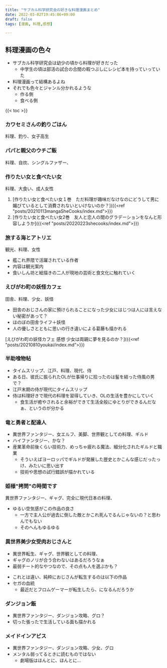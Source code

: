 ```yaml
---
title: "サブカル科学研究会の好きな料理漫画まとめ"
date: 2022-03-02T19:45:06+09:00
draft: false
tags: [漫画, 料理,感想]

---
```

## 料理漫画の色々
- サブカル科学研究会は幼少の頃から料理が好きだった
  - 中学生の頃は部活の試合の合間の暇つぶしにレシピ本を持っていっていた
- 料理漫画って結構あるよね
- それでも色々とジャンル分かれるような
  - 作る側
  - 食べる側

{{< toc >}}

### カワセミさんの釣りごはん
料理、釣り、女子高生
<div data-vc_mylinkbox_id="887691219"></div>

### パパと親父のウチご飯
料理、自炊、シングルファザー、
<div data-vc_mylinkbox_id="887698332"></div>

### 作りたい女と食べたい女
料理、大食い、成人女性
1. [作りたい女と食べたい女１巻　ただ料理が趣味だなけなのにどうして男に媚びているとして消費されないといけないのか？]({{<ref "posts/20210113mangaSheCooks/index.md">}})
2. [作りたい女と食べたい女2巻　友人と恋人の間のグラデーションをなんと形容しようか]({{<ref "posts/20220223shecooks/index.md">}})

### 旅する海とアトリエ
観光、料理、女性
- 艦これ界隈で活躍されている作者
- 内容は観光案内
- 食いしん坊と絵描きの二人が現地の芸術と食文化に触れていく
<div data-vc_mylinkbox_id="887698329"></div>

### えびがわ町の妖怪カフェ
田舎、料理、少女、妖怪
- 田舎のおじさんの家に預けられることになった少女にはじつは人には言えない秘密があって？
- ほのぼの田舎ライフ＋妖怪
- 人の優しさとともに思いの行き違いによる葛藤も描かれる

[えびがわ町の妖怪カフェ 感想 少女は両親に夢を見るのか？]({{<ref "posts/20210810youkai/index.md">}})

### 半助喰物帖
- タイムスリップ、江戸、料理、現代、侍
- ある日、彼氏に振られたOLが仕事帰りに拾ったのは髷を結った侍風の男で？
- 江戸末期の侍が現代にタイムスリップ
- 侍は料理好きで現代の料理を習得していき、OLの生活を豊かにしていく
  - 食生活が癒やされると余裕ができて生活全般にゆとりができるんだなぁ、というのが分かる

<div data-vc_mylinkbox_id="887698327"></div>

### 竜と勇者と配達人
- 異世界ファンタジー、女エルフ、美脚、世界観としての料理、ギルド
- ハイファンタジー、かな？
- 産業革命前後くらい技術力、めっちゃ疲れる魔法、細分化されたギルドと職業
  - そういえばヨーロッパでギルドが発展した歴史とかこんな感じだったっけ、みたいに思い出す
  - 技術や思想の試行錯誤が描かれている

<div data-vc_mylinkbox_id="887698322"></div>

### 姫様"拷問"の時間です
異世界ファンタジー、ギャグ、完全に現代日本の料理、
- ゆるい空気感がこの作品の良さ
  - 一方で主人公が過去に倒した敵とかこれ死んでるんじゃないの？と思わんでもない
  - そのへんもゆるゆる
<div data-vc_mylinkbox_id="887698320"></div>

### 異世界美少女受肉おじさんと
- 異世界転生、ギャグ、世界観としての料理、
- ギャグのノリが合う合わないはあるだろうなぁ
- 最弱チート的なやつなので、その点も人を選ぶかも？
<div data-vc_mylinkbox_id="887698311"></div>

- これとは違い、純粋におじさんが転生するのは以下の作品
- セガの血統
  - 最近だとフロムゲーマーが転生したら、になるんだろうか

<div data-vc_mylinkbox_id="887698317"></div>

### ダンジョン飯
- 異世界ファンタジー、ダンジョン攻略、グロ？
- 切った張ったで生活している面も描かれる
<div data-vc_mylinkbox_id="887698304"></div>

### メイドインアビス
- 異世界ファンタジー、ダンジョン攻略、少女、グロ
- メンタル弱ってるときに読むものではない
  - 劇場版はほんとに、ほんとに…
<div data-vc_mylinkbox_id="887698308"></div>